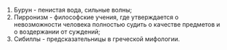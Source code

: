 1. Бурун - пенистая вода, сильные волны;
2. Пирронизм - философские учения, где утверждается о невозможности человека полностью судить о качестве предметов и о воздержании от суждений;
3. Сибиллы - предсказательницы в греческой мифологии.